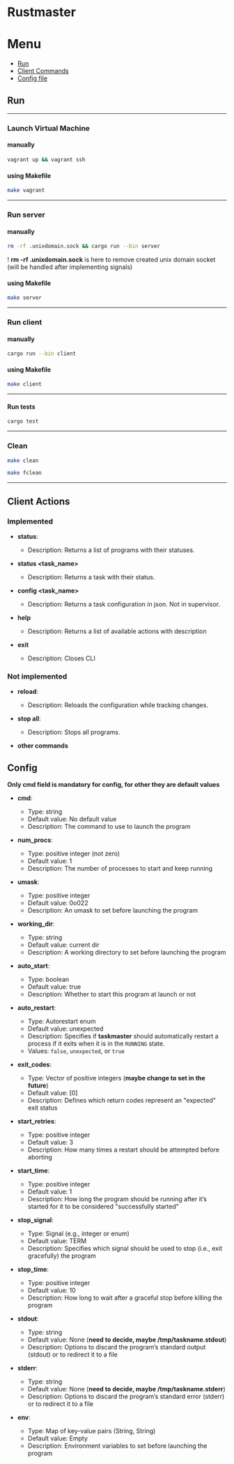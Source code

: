 # Rustmaster

# Menu
- [Run](#id-section0)
- [Client Commands](#id-section2)
- [Config file](#id-section1)

<div id='id-section0'/>

## Run

-------------
### Launch Virtual Machine
#### manually
```bash
vagrant up && vagrant ssh
```

#### using Makefile
```bash
make vagrant
```

-------------
### Run server
#### manually
```bash
rm -rf .unixdomain.sock && cargo run --bin server
```
! **rm -rf .unixdomain.sock** is here to remove created unix domain socket (will be handled after implementing signals)

#### using Makefile
```bash
make server
```

-------------

### Run client
#### manually

```bash
cargo run --bin client
```

#### using Makefile
```bash
make client
```

-------------

#### Run tests
```bash
cargo test
```

-------------

### Clean
```bash
make clean
```
```bash
make fclean
```

-------------

<div id='id-section2'/>

## Client Actions
### Implemented

- **status**:
  - Description: Returns a list of programs with their statuses.

- **status <task_name>**
  - Description: Returns a task with their status.

- **config <task_name>**
  - Description: Returns a task configuration in json. Not in supervisor.

- **help**
  - Description: Returns a list of available actions with description

- **exit**
  - Description: Closes CLI

### Not implemented

- **reload**:
  - Description: Reloads the configuration while tracking changes.

- **stop all**:
  - Description: Stops all programs.

- **other commands**

<div id='id-section1'/>

## Config

**Only cmd field is mandatory for config, for other they are default values**

- **cmd**: 
  - Type: string
  - Default value: No default value
  - Description: The command to use to launch the program

- **num_procs**: 
  - Type: positive integer (not zero)
  - Default value: 1
  - Description: The number of processes to start and keep running

- **umask**: 
  - Type: positive integer
  - Default value: 0o022
  - Description: An umask to set before launching the program

- **working_dir**: 
  - Type: string
  - Default value: current dir
  - Description: A working directory to set before launching the program

- **auto_start**: 
  - Type: boolean
  - Default value: true
  - Description: Whether to start this program at launch or not

- **auto_restart**: 
  - Type: Autorestart enum
  - Default value: unexpected
  - Description: Specifies if **taskmaster** should automatically restart a process if it exits when it is in the `RUNNING` state. 
  - Values: `false`, `unexpected`, or `true`

- **exit_codes**: 
  - Type: Vector of positive integers (**maybe change to set in the future**)
  - Default value: [0]
  - Description: Defines which return codes represent an "expected" exit status

- **start_retries**: 
  - Type: positive integer
  - Default value: 3
  - Description: How many times a restart should be attempted before aborting

- **start_time**: 
  - Type: positive integer
  - Default value: 1
  - Description: How long the program should be running after it’s started for it to be considered "successfully started"

- **stop_signal**: 
  - Type: Signal (e.g., integer or enum)
  - Default value: TERM
  - Description: Specifies which signal should be used to stop (i.e., exit gracefully) the program

- **stop_time**: 
  - Type: positive integer
  - Default value: 10
  - Description: How long to wait after a graceful stop before killing the program

- **stdout**: 
  - Type: string
  - Default value: None (**need to decide, maybe /tmp/taskname.stdout**)
  - Description: Options to discard the program’s standard output (stdout) or to redirect it to a file

- **stderr**: 
  - Type: string
  - Default value: None (**need to decide, maybe /tmp/taskname.stderr**)
  - Description: Options to discard the program’s standard error (stderr) or to redirect it to a file

- **env**: 
  - Type: Map of key-value pairs (String, String)
  - Default value: Empty
  - Description: Environment variables to set before launching the program
